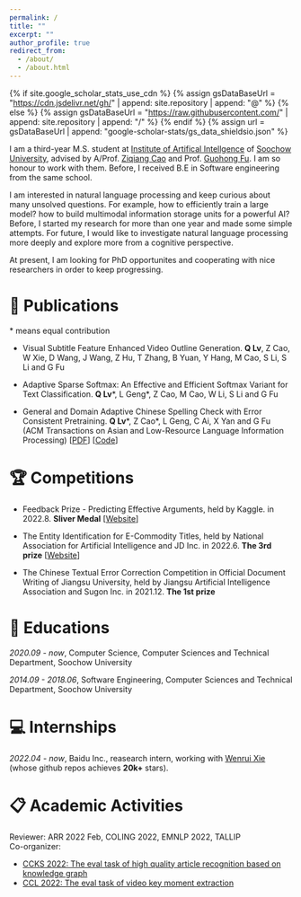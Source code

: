 ```yaml
---
permalink: /
title: ""
excerpt: ""
author_profile: true
redirect_from: 
  - /about/
  - /about.html
---
```


{% if site.google_scholar_stats_use_cdn %}
{% assign gsDataBaseUrl = "https://cdn.jsdelivr.net/gh/" | append: site.repository | append: "@" %}
{% else %}
{% assign gsDataBaseUrl = "https://raw.githubusercontent.com/" | append: site.repository | append: "/" %}
{% endif %}
{% assign url = gsDataBaseUrl | append: "google-scholar-stats/gs_data_shieldsio.json" %}

<span class='anchor' id='about-me'></span>

I am a third-year M.S. student at [Institute of Artifical Intellgence](http://iai.suda.edu.cn/) of [Soochow University](https://www.suda.edu.cn/), advised by A/Prof. [Ziqiang Cao](https://scholar.google.com/citations?user=06ITfcEAAAAJ) and Prof. [Guohong Fu](https://www.semanticscholar.org/author/G.-Fu/2059275). I am so honour to work with them. Before, I received B.E in Software engineering from the same school.

I am interested in natural language processing and keep curious about many unsolved questions. For example, how to efficiently train a large model? how to build multimodal information storage units for a powerful AI? Before, I started my research for more than one year and made some simple attempts. For future, I would like to investigate natural language processing more deeply and explore more from a cognitive perspective. 

At present, I am looking for PhD opportunites and cooperating with nice researchers in order to keep progressing.

# 📝 Publications 
\* means equal contribution

- Visual Subtitle Feature Enhanced Video Outline Generation.
**Q Lv**, Z Cao, W Xie, D Wang, J Wang, Z Hu, T Zhang, B Yuan, Y Hang, M Cao, S Li, S Li and G Fu

- Adaptive Sparse Softmax: An Effective and Efficient Softmax Variant for Text Classification.
**Q Lv**\*, L Geng\*, Z Cao, M Cao, W Li, S Li and G Fu

- General and Domain Adaptive Chinese Spelling Check with Error Consistent Pretraining.
**Q Lv**\*, Z Cao\*, L Geng, C Ai, X Yan and G Fu (ACM Transactions on Asian and Low-Resource Language Information Processing) \[[PDF](https://arxiv.org/abs/2203.10929)\] \[[Code](https://github.com/Aopolin-Lv/ECSpell)\]


# 🏆 Competitions
- Feedback Prize - Predicting Effective Arguments, held by Kaggle. in 2022.8. **Sliver Medal** \[[Website](https://www.kaggle.com/competitions/feedback-prize-effectiveness/overview)\]

- The Entity Identification for E-Commodity Titles, held by National Association for Artificial Intelligence and JD Inc. in 2022.6. **The 3rd prize** \[[Website](https://www.heywhale.com/home/competition/620b34ed28270b0017b823ad/content)\]

- The Chinese Textual Error Correction Competition in Official Document Writing of Jiangsu University, held by Jiangsu Artificial Intelligence Association and Sugon Inc. in 2021.12. **The 1st prize**

# 📖 Educations
*2020.09 - now*, Computer Science, Computer Sciences and Technical Department, Soochow University

*2014.09 - 2018.06*, Software Engineering, Computer Sciences and Technical Department, Soochow University

# 💻 Internships
*2022.04 - now*, Baidu Inc., reasearch intern, working with [Wenrui Xie](https://github.com/datawhalechina/pumpkin-book) (whose github repos achieves **20k+** stars).

# 📋 Academic Activities
Reviewer: ARR 2022 Feb, COLING 2022, EMNLP 2022, TALLIP  
Co-organizer: 
  - [CCKS 2022: The eval task of high quality article recognition based on knowledge graph](https://aistudio.baidu.com/aistudio/competition/detail/255/0/submit-result)
  - [CCL 2022: The eval task of video key moment extraction](https://aistudio.baidu.com/aistudio/competition/detail/304/0/introduction)